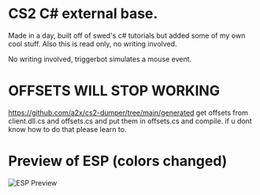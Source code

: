 # CS2 C# external base.
Made in a day, built off of swed's c# tutorials but added some of my own cool stuff.
Also this is read only, no writing involved.

No writing involved, triggerbot simulates a mouse event.
# OFFSETS WILL STOP WORKING

https://github.com/a2x/cs2-dumper/tree/main/generated
get offsets from client.dll.cs and offsets.cs
and put them in offsets.cs and compile.
if u dont know how to do that please learn to.


# Preview of ESP (colors changed)
![ESP Preview](UtGNNlr.gif)
